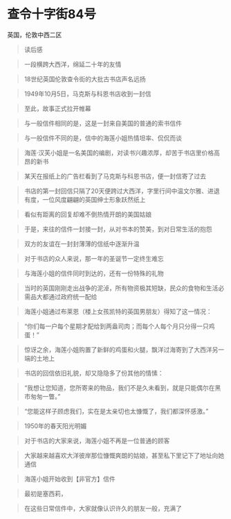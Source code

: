 # 查令十字街84号

英国，伦敦中西二区

> 读后感

> 一段横跨大西洋，绵延二十年的友情

> 18世纪英国伦敦查令街的大批古书店声名远扬

> 1949年10月5日，马克斯与科恩书店收到一封信

> 至此，故事正式拉开帷幕

> 与一般信件相同的是，这是一封来自美国的普通的索书信件

> 与一般信件不同的是，信中的海莲小姐热情坦率、侃侃而谈

> 海莲·汉芙小姐是一名美国的编剧，对读书兴趣浓厚，却苦于书店里价格高昂的新书

> 某天在报纸上的广告栏看到了马克斯与科恩书店，便一封信寄了过去

> 书店的第一封回信只隔了20天便跨过大西洋，字里行间中温文尔雅、进退有度，一位风度翩翩的英国绅士形象跃然纸上

> 看似有距离的回复却难不倒热情开朗的美国姑娘

> 于是，来往的信件一封接一封，从对书本的赞美，到对日常生活的抱怨

> 双方的友谊在一封封薄薄的信纸中逐渐升温

> 对于书店的众人来说，那一年的圣诞节一定终生难忘

> 与海莲小姐的信件同时到达的，还有一份特殊的礼物

> 当时的英国刚刚走出战争的泥淖，所有物资极其短缺，民众的食物和生活必需品大都通过政府统一配给

> 海莲小姐通过布莱恩（楼上女孩凯特的英国男朋友）得知了这一情况：

> “你们每一户每个星期才配给到两盎司肉；而每个人每个月只分得一只鸡蛋！”

> 惊讶之余，海莲小姐购置了新鲜的鸡蛋和火腿，飘洋过海寄到了大西洋另一端的土地上

> 书店的回信依旧礼貌，却又隐隐多了份其他的情愫：

> “我想让您知道，您所寄来的物品，我们不是久未看到，就是只能偶尔在黑市匆匆一瞥。”

> “您能这样子顾虑我们，实在是太亲切也太慷慨了，我们都深怀感激。”

> 1950年的春天阳光明媚

> 对于书店的大家来说，海莲小姐不再是一位普通的顾客

> 大家越来越喜欢大洋彼岸那位慷慨爽朗的姑娘，甚至私下里记下了地址向她通信

> 海莲小姐开始收到【非官方】信件

> 最初是塞西莉，

> 在这些日常信件中，大家就像认识许久的朋友一般，充满了

>

>

>

>

>

>

>

>

>

>

>

>

>

>

>

>







